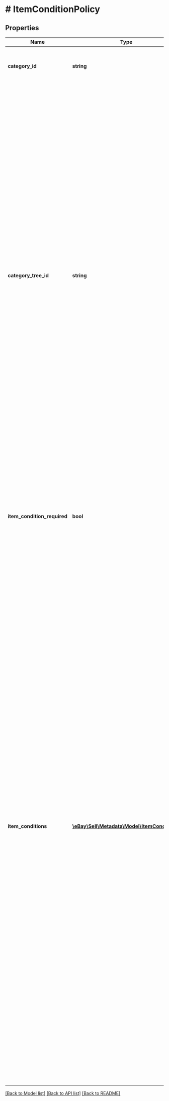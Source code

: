 # # ItemConditionPolicy

## Properties

Name | Type | Description | Notes
------------ | ------------- | ------------- | -------------
**category_id** | **string** | The category ID to which the item-condition policy applies. | [optional]
**category_tree_id** | **string** | A value that indicates the root node of the category tree used for the response set. Each marketplace is based on a category tree whose root node is indicated by this unique category ID value. All category policy information returned by this call pertains to the categories included below this root node of the tree. A category tree is a hierarchical framework of eBay categories that begins at the root node of the tree and extends to include all the child nodes in the tree. Each child node in the tree is an eBay category that is represented by a unique categoryId value. Within a category tree, the root node has no parent node and leaf nodes are nodes that have no child nodes. | [optional]
**item_condition_required** | **bool** | This flag denotes whether or not you must list the item condition in a listing for the specified category. If set to true, you must specify an item condition for the associated category. | [optional]
**item_conditions** | [**\eBay\Sell\Metadata\Model\ItemCondition[]**](ItemCondition.md) | The item-condition values allowed in the category. Note: In the US and Australian marketplaces, Condition ID 2000 now maps to an item condition of &#39;Certified Refurbished&#39;, but this item condition is only available for use for a select number of US and Australian sellers. Other sellers on these two marketplaces will be blocked if they try to create a new listing or revise an existing listing with this item condition. Any active listings on the US and Australian marketplaces that had &#39;Manufacturer Refurbished&#39; as the item condition should have been automatically updated by eBay to the &#39;Seller Refurbished&#39; item condition (Condition ID 2500). For all other marketplaces besides the US and Australia, Condition ID 2000 still maps to &#39;Manufacturer Refurbished&#39;. Any US or Australian seller that is interested in eligibility requirements to list with &#39;Certified Refurbished&#39; should see the Certified refurbished program page in Seller Center. | [optional]

[[Back to Model list]](../../README.md#models) [[Back to API list]](../../README.md#endpoints) [[Back to README]](../../README.md)
